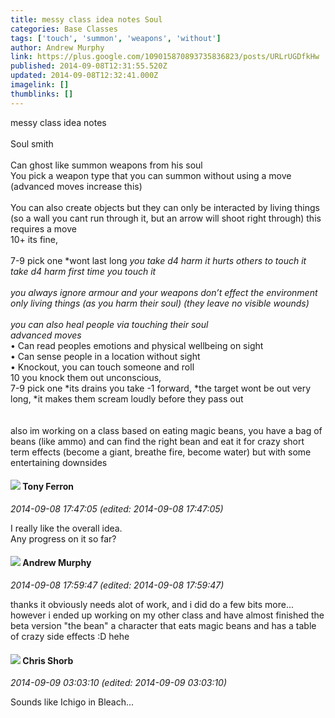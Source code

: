 ```yaml
---
title: messy class idea notes Soul
categories: Base Classes
tags: ['touch', 'summon', 'weapons', 'without']
author: Andrew Murphy
link: https://plus.google.com/109015870893735836823/posts/URLrUGDfkHw
published: 2014-09-08T12:31:55.520Z
updated: 2014-09-08T12:32:41.000Z
imagelink: []
thumblinks: []
---
```


messy class idea notes<br /><br />Soul smith<br /><br />Can ghost like summon weapons from his soul<br />You pick a weapon type that you can summon without using a move (advanced moves increase this)<br /><br />You can also create objects but they can only be interacted by living things (so a wall you cant run through it, but an arrow will shoot right through) this requires a move<br />10+ its fine,<br /><br />7-9 pick one *wont last long *you take d4 harm *it hurts others to touch it take d4 harm first time you touch it<br /><br />you always ignore armour and your weapons don’t effect the environment only living things (as you harm their soul) (they leave no visible wounds)<br /><br />you can also heal people via touching their soul<br />advanced moves**<br />• Can read peoples emotions and physical wellbeing on sight<br />• Can sense people in a location without sight<br />• Knockout, you can touch someone and roll<br />10 you knock them out unconscious,<br />7-9 pick one *its drains you take -1 forward, *the target wont be out very long, *it makes them scream loudly before they pass out<br /><br /><br />also im working on a class based on eating magic beans, you have a bag of beans (like ammo) and can find the right bean and eat it for crazy short term effects (become a giant, breathe fire, become water) but with some entertaining downsides
<div id='comment z12tit1xuni3e1xx304cch3hfvi0c10jtuw0k'>
  <h4><img src='{{site.baseurl}}//images/avatars/105317681442573084626_photo.jpg'> Tony Ferron</h4>
      <p><cite>2014-09-08 17:47:05 (edited: 2014-09-08 17:47:05)</cite></p>
        <p>I really like the overall idea.<br />Any progress on it so far?</p>
</div>
        

<div id='comment z12tit1xuni3e1xx304cch3hfvi0c10jtuw0k'>
  <h4><img src='{{site.baseurl}}//images/avatars/109015870893735836823_photo.jpg'> Andrew Murphy</h4>
      <p><cite>2014-09-08 17:59:47 (edited: 2014-09-08 17:59:47)</cite></p>
        <p>thanks it obviously needs alot of work, and i did do a few bits more... however i ended up working on my other class and have almost finished the beta version &quot;the bean&quot; a character that eats magic beans and has a table of crazy side effects :D hehe</p>
</div>
        

<div id='comment z12tit1xuni3e1xx304cch3hfvi0c10jtuw0k'>
  <h4><img src='{{site.baseurl}}//images/avatars/116785724378741876952_photo.jpg'> Chris Shorb</h4>
      <p><cite>2014-09-09 03:03:10 (edited: 2014-09-09 03:03:10)</cite></p>
        <p>Sounds like Ichigo in Bleach...</p>
</div>
        